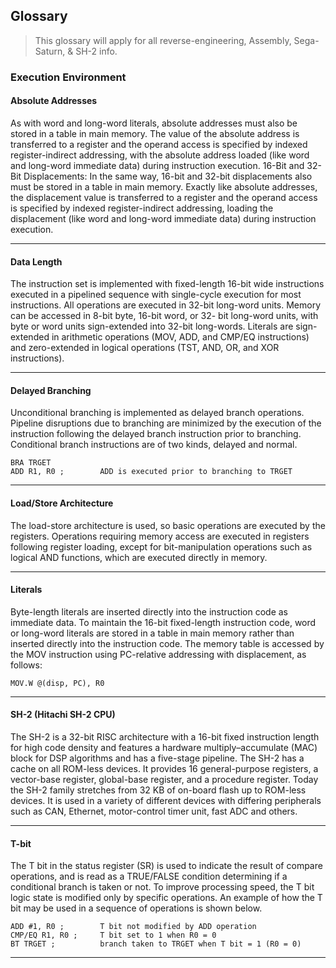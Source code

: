 ## Glossary

> This glossary will apply for all reverse-engineering, Assembly, Sega-Saturn, & SH-2 info.

### Execution Environment

#### **Absolute Addresses**

As with word and long-word literals, absolute addresses must also be stored in a table in main memory.
The value of the absolute address is transferred to a register and the
operand access is specified by indexed register-indirect addressing, with the absolute address
loaded (like word and long-word immediate data) during instruction execution.
16-Bit and 32-Bit Displacements: In the same way, 16-bit and 32-bit displacements also must be
stored in a table in main memory. Exactly like absolute addresses, the displacement value is
transferred to a register and the operand access is specified by indexed register-indirect addressing,
loading the displacement (like word and long-word immediate data) during instruction execution.

---

#### **Data Length**

The instruction set is implemented with fixed-length 16-bit wide instructions
executed in a pipelined sequence with single-cycle execution for most instructions.
All operations are executed in 32-bit long-word units. Memory can be accessed in
8-bit byte, 16-bit word, or 32- bit long-word units,
with byte or word units sign-extended into 32-bit long-words. Literals are
sign-extended in arithmetic operations (MOV, ADD, and CMP/EQ instructions) and
zero-extended in logical operations (TST, AND, OR, and XOR instructions).

---

#### **Delayed Branching**

Unconditional branching is implemented as delayed branch operations.
Pipeline disruptions due to branching are minimized by the execution of the instruction following
the delayed branch instruction prior to branching. Conditional branch instructions are of two
kinds, delayed and normal.

```
BRA TRGET
ADD R1, R0 ;        ADD is executed prior to branching to TRGET
```

---

#### **Load/Store Architecture**

The load-store architecture is used, so basic operations are executed by
the registers. Operations requiring memory access are executed in registers following register
loading, except for bit-manipulation operations such as logical AND functions, which are executed
directly in memory.

---

#### **Literals**

Byte-length literals are inserted directly into the instruction code as immediate data. To
maintain the 16-bit fixed-length instruction code, word or long-word literals are stored in a table in
main memory rather than inserted directly into the instruction code. The memory table is accessed
by the MOV instruction using PC-relative addressing with displacement, as follows:

```MOV.W @(disp, PC), R0```

---

#### **SH-2** (Hitachi SH-2 CPU)

The SH-2 is a 32-bit RISC architecture with a 16-bit fixed instruction length for high code density and features a
hardware multiply–accumulate (MAC) block for DSP algorithms and has a five-stage pipeline.
The SH-2 has a cache on all ROM-less devices.
It provides 16 general-purpose registers, a vector-base register, global-base register, and a procedure register.
Today the SH-2 family stretches from 32 KB of on-board flash up to ROM-less devices. It is used in a variety of
different devices with differing peripherals such as CAN, Ethernet, motor-control timer unit, fast ADC and others.

---

#### **T-bit**

The T bit in the status register (SR) is used to indicate the result of compare operations, and
is read as a TRUE/FALSE condition determining if a conditional branch is taken or not. To
improve processing speed, the T bit logic state is modified only by specific operations. An
example of how the T bit may be used in a sequence of operations is shown below.

```
ADD #1, R0 ;        T bit not modified by ADD operation
CMP/EQ R1, R0 ;     T bit set to 1 when R0 = 0
BT TRGET ;          branch taken to TRGET when T bit = 1 (R0 = 0)
```

---



